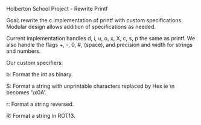 Holberton School Project - Rewrite Printf

Goal: rewrite the c implementation of printf with custom specifications. Modular design allows addition of specifications as needed.

Current implementation handles d, i, u, o, x, X, c, s, p the same as printf.
We also handle the flags +, -, 0, #, (space), and precision and width for strings and numbers.

Our custom specifiers:

b: Format the int as binary.

S: Format a string with unprintable characters replaced by Hex ie \n becomes '\x0A'.

r: Format a string reversed.

R: Format a string in ROT13.
